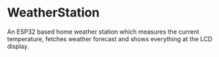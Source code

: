 # WeatherStation
An ESP32 based home weather station which measures the current temperature, fetches weather forecast and shows everything at the LCD display.
